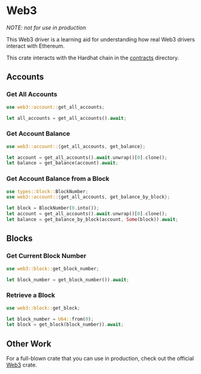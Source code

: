 # Web3

_NOTE: not for use in production_

This Web3 driver is a learning aid for understanding how real Web3 drivers interact with Ethereum.

This crate interacts with the Hardhat chain in the [contracts](../contracts) directory.

## Accounts

### Get All Accounts

```rust
use web3::account::get_all_accounts;

let all_accounts = get_all_accounts().await;
```

### Get Account Balance

```rust
use web3::account::{get_all_accounts, get_balance};

let account = get_all_accounts().await.unwrap()[0].clone();
let balance = get_balance(account).await;
```

### Get Account Balance from a Block

```rust
use types::block::BlockNumber;
use web3::account::{get_all_accounts, get_balance_by_block};

let block = BlockNumber(0.into());
let account = get_all_accounts().await.unwrap()[0].clone();
let balance = get_balance_by_block(account, Some(block)).await;
```

## Blocks

### Get Current Block Number

```rust
use web3::block::get_block_number;

let block_number = get_block_number()).await;
```

### Retrieve a Block

```rust
use web3::block::get_block;

let block_number = U64::from(0);
let block = get_block(block_number)).await;
```

## Other Work

For a full-blown crate that you can use in production, check out the official [Web3](https://github.com/tomusdrw/rust-web3) crate.

```

```
